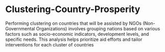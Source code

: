 # Clustering-Country-Prosperity
Performing clustering on countries that will be assisted by NGOs (Non-Governmental Organizations) involves grouping nations based on various factors such as socio-economic indicators, development levels, and specific needs. This analysis helps prioritize aid efforts and tailor interventions for each cluster of countries
